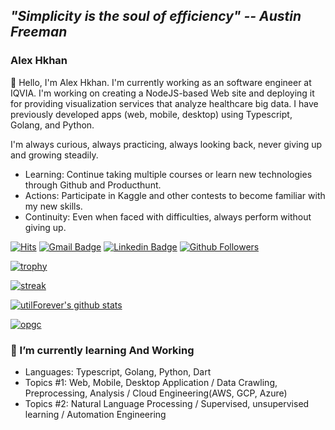## ***"Simplicity is the soul of efficiency" -- Austin Freeman***

### Alex Hkhan

👋 Hello, I'm Alex Hkhan. I'm currently working as an software engineer at IQVIA. I'm working on creating a NodeJS-based Web site and deploying it for providing visualization services that analyze healthcare big data. I have previously developed apps (web, mobile, desktop) using Typescript, Golang, and Python.

I'm always curious, always practicing, always looking back, never giving up and growing steadily.
* Learning: Continue taking multiple courses or learn new technologies through Github and Producthunt.
* Actions: Participate in Kaggle and other contests to become familiar with my new skills.
* Continuity: Even when faced with difficulties, always perform without giving up.

[![Hits](https://hits.seeyoufarm.com/api/count/incr/badge.svg?url=https%3A%2F%2Fgithub.com%2Fhanhyeonkyu&count_bg=%2379C83D&title_bg=%23555555&icon=&icon_color=%23E7E7E7&title=hits&edge_flat=false)](https://github.com/hanhyeonkyu)
[![Gmail Badge](https://img.shields.io/badge/-Gmail-d14836?style=flat-square&logo=Gmail&logoColor=white&link=mailto:busgod1212@gmail.com)](mailto:busgod1212@gmail.com)
[![Linkedin Badge](https://img.shields.io/badge/-LinkedIn-blue?style=flat-square&logo=Linkedin&logoColor=white&link=https://www.linkedin.com/in/hyeonkyu-han-86453113a/)](https://www.linkedin.com/in/hyeonkyu-han-86453113a/)
[![Github Followers](https://img.shields.io/github/followers/hanhyeonkyu?color=06d6a0&label=Github%20Followers&style=for-the-badge)](https://github.com/hanhyeonkyu?tab=followers)

[![trophy](https://github-profile-trophy.vercel.app/?username=hanhyeonkyu&theme=chalk&row=2&column=5)](https://github.com/ryo-ma/github-profile-trophy)

[![streak](https://github-readme-streak-stats.herokuapp.com/?user=utilforever&theme=calm)](https://github.com/hanhyeonkyu)

[![utilForever's github stats](https://github-readme-stats.vercel.app/api?username=hanhyeonkyu&show_icons=true&theme=dracula)](https://github.com/hanhyeonkyu)

[![opgc](https://api.opgc.me/githubs/users/hanhyeonkyu/tag/?theme=dracula)](https://opgc.me/#/users/hanhyeonkyu)

### 🌱 I’m currently learning And Working
- Languages: Typescript, Golang, Python, Dart
- Topics #1: Web, Mobile, Desktop Application / Data Crawling, Preprocessing, Analysis / Cloud Engineering(AWS, GCP, Azure)
- Topics #2: Natural Language Processing / Supervised, unsupervised learning / Automation Engineering

